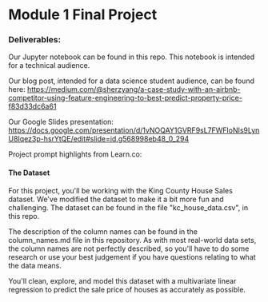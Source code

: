 # Module 1 Final Project 
### Deliverables:

Our Jupyter notebook can be found in this repo. 
This notebook is intended for a technical audience. 

Our blog post, intended for a data science student audience, can be found here:
https://medium.com/@sherzyang/a-case-study-with-an-airbnb-competitor-using-feature-engineering-to-best-predict-property-price-f83d33dc6a61

Our Google Slides presentation: 
https://docs.google.com/presentation/d/1vNOQAY1GVRF9sL7FWFloNIs9LynU8Iqez3p-hsrYtQE/edit#slide=id.g568998eb48_0_294





Project prompt highlights from Learn.co: 

#### The Dataset
For this project, you'll be working with the King County House Sales dataset. We've modified the dataset to make it a bit more fun and challenging. The dataset can be found in the file "kc_house_data.csv", in this repo.

The description of the column names can be found in the column_names.md file in this repository. As with most real-world data sets, the column names are not perfectly described, so you'll have to do some research or use your best judgement if you have questions relating to what the data means.

You'll clean, explore, and model this dataset with a multivariate linear regression to predict the sale price of houses as accurately as possible.

